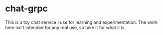 # chat-grpc

This is a toy chat service I use for learning and experimentation. The work here isn't
intended for any real use, so take it for what it is.
